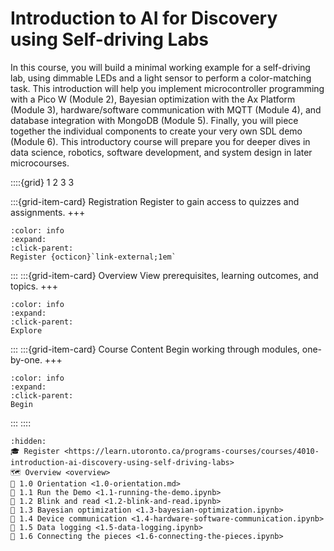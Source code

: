 

<!--- WARNING: THIS IS AN AUTO-GENERATED FILE. DO NOT EDIT DIRECTLY. Instead,
edit in docs/course-data.yaml and run the `scripts/generate_overviews.py` file
or modify src/ac_microcourses/index.md.jinja. --->
# Introduction to AI for Discovery using Self-driving Labs

In this course, you will build a minimal working example for a self-driving lab, using dimmable LEDs and a light sensor to perform a color-matching task. This introduction will help you implement microcontroller programming with a Pico W (Module 2), Bayesian optimization with the Ax Platform (Module 3), hardware/software communication with MQTT (Module 4), and database integration with MongoDB (Module 5). Finally, you will piece together the individual components to create your very own SDL demo (Module 6). This introductory course will prepare you for deeper dives in data science, robotics, software development, and system design in later microcourses.

::::{grid} 1 2 3 3

:::{grid-item-card}  Registration
Register to gain access to quizzes and assignments.
+++
```{button-link} https://learn.utoronto.ca/programs-courses/courses/4010-introduction-ai-discovery-using-self-driving-labs
:color: info
:expand:
:click-parent:
Register {octicon}`link-external;1em`
```

:::
:::{grid-item-card}  Overview
View prerequisites, learning outcomes, and topics.
+++
```{button-ref} overview
:color: info
:expand:
:click-parent:
Explore
```
:::
:::{grid-item-card}  Course Content
Begin working through modules, one-by-one.
+++
```{button-ref} modules
:color: info
:expand:
:click-parent:
Begin
```
:::
::::


```{toctree}
:hidden:
🎓 Register <https://learn.utoronto.ca/programs-courses/courses/4010-introduction-ai-discovery-using-self-driving-labs>
🗺️ Overview <overview>
🧩 1.0 Orientation <1.0-orientation.md>
🧩 1.1 Run the Demo <1.1-running-the-demo.ipynb>
🧩 1.2 Blink and read <1.2-blink-and-read.ipynb>
🧩 1.3 Bayesian optimization <1.3-bayesian-optimization.ipynb>
🧩 1.4 Device communication <1.4-hardware-software-communication.ipynb>
🧩 1.5 Data logging <1.5-data-logging.ipynb>
🧩 1.6 Connecting the pieces <1.6-connecting-the-pieces.ipynb>
```
